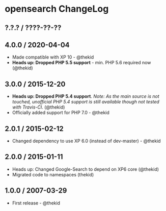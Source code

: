 opensearch ChangeLog
========================================================================

## ?.?.? / ????-??-??

## 4.0.0 / 2020-04-04

* Made compatible with XP 10 - @thekid
* **Heads up: Dropped PHP 5.5 support** - min. PHP 5.6 required now
  (@thekid)

## 3.0.0 / 2015-12-20

* **Heads up: Dropped PHP 5.4 support**. *Note: As the main source is not
  touched, unofficial PHP 5.4 support is still available though not tested
  with Travis-CI*.
  (@thekid)
* Officially added support for PHP 7.0 - @thekid

## 2.0.1 / 2015-02-12

* Changed dependency to use XP 6.0 (instead of dev-master) - @thekid

## 2.0.0 / 2015-01-11

* Heads up: Changed Google-Search to depend on XP6 core (@thekid)
* Migrated code to namespaces (thekid)

## 1.0.0 / 2007-03-29

* First release - @thekid
